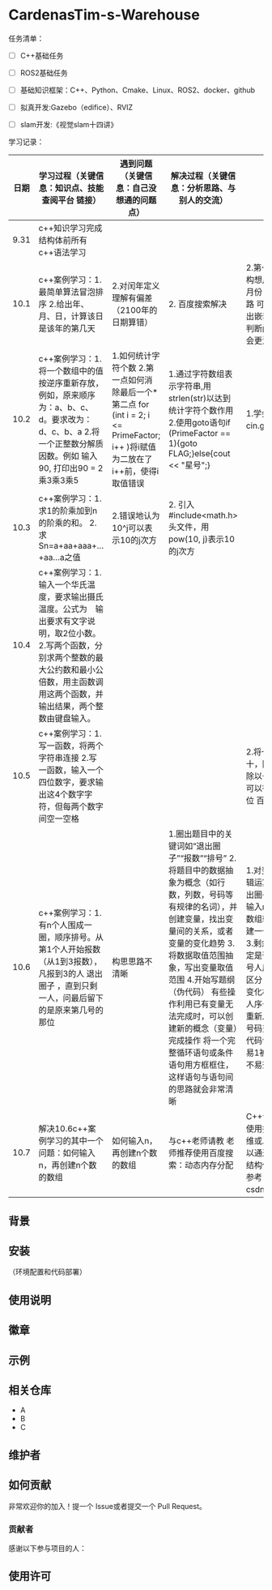 # CardenasTim-s-Warehouse
任务清单：
- [ ] C++基础任务
- [ ] ROS2基础任务
- [ ] 基础知识框架：C++、Python、Cmake、Linux、ROS2、docker、github
- [ ] 拟真开发:Gazebo（edifice）、RVIZ
- [ ] slam开发:《视觉slam十四讲》


学习记录：

| 日期| 学习过程（关键信息：知识点、技能 查阅平台 链接）| 遇到问题（关键信息：自己没想通的问题点）|解决过程（关键信息：分析思路、与别人的交流）|收获|
|--------|--------------------------------------------------------|--------------------------------------------------------|--------------------------------------------------------|-------------------------------|
|9.31|c++知识学习完成结构体前所有c++语法学习||||
|10.1|c++案例学习：1.最简单算法冒泡排序 2.给出年、月、日，计算该日是该年的第几天|  2.对闰年定义理解有偏差（2100年的日期算错）  |2. 百度搜索解决|2.第一点 代码冗杂 应构想用数组与循环输出月份 第二点 发现新思路 可以用goto语句跳出嵌套循环 第三点 将判断闰年写为函数 结构会更清晰
|10.2|c++案例学习：1.将一个数组中的值按逆序重新存放，例如，原来顺序为：a、b、c、d。要求改为：d、c、b、a 2.将一个正整数分解质因数。例如 输入90, 打印出90 = 2乘3乘3乘5|1.如何统计字符个数 2.第一点如何消除最后一个*  第二点 for (int i = 2; i <= PrimeFactor; i++ )将i赋值为二放在了i++前，使得i取值错误|1.通过字符数组表示字符串,用strlen(str)以达到统计字符个数作用2.使用goto语句if (PrimeFactor == 1){goto FLAG;}else{cout << "星号";}|1.学会了strlen和cin.get的用法
|10.3|c++案例学习：1.求1的阶乘加到n的阶乘的和。 2.求Sn=a+aa+aaa+…+aa…a之值| 2.错误地认为 10^j可以表示10的j次方|2.  引入#include<math.h>头文件，用pow(10, j)表示10的j次方 |
|10.4|c++案例学习：1.输入一个华氏温度，要求输出摄氏温度。公式为  输出要求有文字说明，取2位小数。 2.写两个函数，分别求两个整数的最大公约数和最小公倍数，用主函数调用这两个函数，并输出结果，两个整数由键盘输入。|  | | 
|10.5|c++案例学习：1.写一函数，将两个字符串连接 2.写一函数，输入一个四位数字，要求输出这4个数字字符，但每两个数字间空一空格|  | | 2.将一个整型数取模于十，除以十取模于十，除以一百取模于十......可以得到该数的个位 十位 百位......
|10.6|c++案例学习：1.有n个人围成一圈，顺序排号。从第1个人开始报数（从1到3报数），凡报到3的人 退出圈子 ，直到只剩一人，问最后留下的是原来第几号的那位|构思思路不清晰|1.圈出题目中的关键词如“退出圈子”“报数”“排号”	2.将题目中的数据抽象为概念（如行数，列数，号码等有规律的名词），并创建变量，找出变量间的关系，或者变量的变化趋势	3.将数据取值范围抽象，写出变量取值范围	4.开始写题纲（伪代码）	有些操作利用已有变量无法完成时，可以创建新的概念（变量）完成操作	将一个完整循环语句或条件语句用方框框住，这样语句与语句间的思路就会非常清晰| 	1.对变量赋值，进行逻辑运算，可以达到“退出圈子”的操作	2.如果输入n，再创建n个数的数组较难，不妨直接创建一个较大容量的数组	3.剩余人数可以用于决定是否退出循环	4.将报号人序号i和报的号码j区分，前期两个变量的变化相同，但后期报号人序号i大于等于n时要重新从0开始，与报的号码变化不同	5.写复杂代码切忌边写边想，容易1被噪音打断思路，2不易查错漏点
|10.7|解决10.6c++案例学习的其中一个问题：如何输入n，再创建n个数的数组|如何输入n，再创建n个数的数组|与c++老师请教 老师推荐使用百度搜索：动态内存分配|C++语言中，我们可以使用指针的方法建立一维或二维动态数组 也可以通过结构体创建动态结构体数组（10.7代码参考自csdn@hust_xiaowei）




## 背景


## 安装

（环境配置和代码部署）


## 使用说明



## 徽章


## 示例



## 相关仓库

- A
- B
- C

## 维护者



## 如何贡献

非常欢迎你的加入！提一个 Issue或者提交一个 Pull Request。


### 贡献者

感谢以下参与项目的人：



## 使用许可
